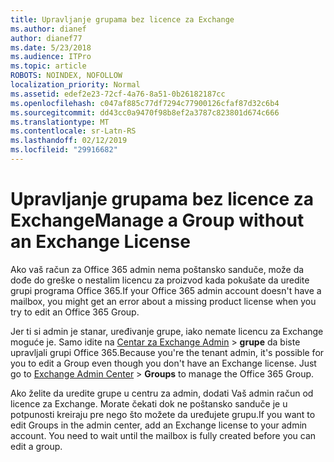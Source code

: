 ```yaml
---
title: Upravljanje grupama bez licence za Exchange
ms.author: dianef
author: dianef77
ms.date: 5/23/2018
ms.audience: ITPro
ms.topic: article
ROBOTS: NOINDEX, NOFOLLOW
localization_priority: Normal
ms.assetid: edef2e23-72cf-4a76-8a51-0b26182187cc
ms.openlocfilehash: c047af885c77df7294c77900126cfaf87d32c6b4
ms.sourcegitcommit: dd43cc0a9470f98b8ef2a3787c823801d674c666
ms.translationtype: MT
ms.contentlocale: sr-Latn-RS
ms.lasthandoff: 02/12/2019
ms.locfileid: "29916682"
---
```

# <a name="manage-a-group-without-an-exchange-license"></a><span data-ttu-id="40503-102">Upravljanje grupama bez licence za Exchange</span><span class="sxs-lookup"><span data-stu-id="40503-102">Manage a Group without an Exchange License</span></span>

<span data-ttu-id="40503-103">Ako vaš račun za Office 365 admin nema poštansko sanduče, može da dođe do greške o nestalim licencu za proizvod kada pokušate da uredite grupi programa Office 365.</span><span class="sxs-lookup"><span data-stu-id="40503-103">If your Office 365 admin account doesn't have a mailbox, you might get an error about a missing product license when you try to edit an Office 365 Group.</span></span>
  
<span data-ttu-id="40503-p101">Jer ti si admin je stanar, uređivanje grupe, iako nemate licencu za Exchange moguće je. Samo idite na [Centar za Exchange Admin](https://outlook.office365.com/ecp.aspx) \> **grupe** da biste upravljali grupi Office 365.</span><span class="sxs-lookup"><span data-stu-id="40503-p101">Because you're the tenant admin, it's possible for you to edit a Group even though you don't have an Exchange license. Just go to [Exchange Admin Center](https://outlook.office365.com/ecp.aspx) \> **Groups** to manage the Office 365 Group.</span></span> 
  
<span data-ttu-id="40503-p102">Ako želite da uredite grupe u centru za admin, dodati Vaš admin račun od licence za Exchange. Morate čekati dok ne poštansko sanduče je u potpunosti kreiraju pre nego što možete da uređujete grupu.</span><span class="sxs-lookup"><span data-stu-id="40503-p102">If you want to edit Groups in the admin center, add an Exchange license to your admin account. You need to wait until the mailbox is fully created before you can edit a group.</span></span>
  

